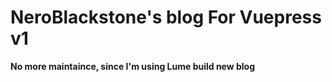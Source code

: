 # NeroBlackstone's blog For Vuepress v1

**No more maintaince, since I'm using Lume build new blog**
